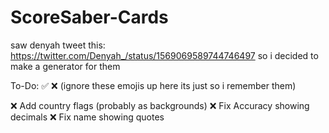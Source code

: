 # ScoreSaber-Cards
saw denyah tweet this: https://twitter.com/Denyah_/status/1569069589744746497
so i decided to make a generator for them

To-Do:
:white_check_mark: :x: (ignore these emojis up here its just so i remember them)

:x: Add country flags (probably as backgrounds)
:x: Fix Accuracy showing decimals
:x: Fix name showing quotes
